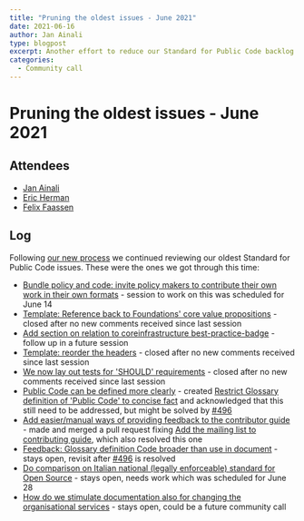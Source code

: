 ```yaml
---
title: "Pruning the oldest issues - June 2021"
date: 2021-06-16
author: Jan Ainali
type: blogpost
excerpt: Another effort to reduce our Standard for Public Code backlog
categories:
  - Community call
---
```


# Pruning the oldest issues - June 2021

## Attendees

* [Jan Ainali](https://publiccode.net/who-we-are/team/jan-ainali.html)
* [Eric Herman](https://publiccode.net/who-we-are/team/eric-herman.html)
* [Felix Faassen](https://web.archive.org/web/20210225192009/https://publiccode.net/who-we-are/team/felix-faassen.html)

## Log

Following [our new process](/news/2021/06/14/pruning-our-backlog.html) we continued reviewing our oldest Standard for Public Code issues. These were the ones we got through this time:

* [Bundle policy and code: invite policy makers to contribute their own work in their own formats](https://github.com/publiccodenet/standard/issues/62) - session to work on this was scheduled for June 14
* [Template: Reference back to Foundations' core value propositions](https://github.com/publiccodenet/standard/issues/167) - closed after no new comments received since last session
* [Add section on relation to coreinfrastructure best-practice-badge](https://github.com/publiccodenet/standard/issues/200) - follow up in a future session
* [Template: reorder the headers](https://github.com/publiccodenet/standard/issues/135) - closed after no new comments received since last session
* [We now lay out tests for 'SHOULD' requirements](https://github.com/publiccodenet/standard/issues/155) - closed after no new comments received since last session
* [Public Code can be defined more clearly](https://github.com/publiccodenet/standard/issues/203) - created [Restrict Glossary definition of 'Public Code' to concise fact](https://github.com/publiccodenet/standard/issues/502) and acknowledged that this still need to be addressed, but might be solved by [#496](https://github.com/publiccodenet/standard/issues/496)
* [Add easier/manual ways of providing feedback to the contributor guide](https://github.com/publiccodenet/standard/issues/205) - made and merged a pull request fixing [Add the mailing list to contributing guide](https://github.com/publiccodenet/standard/issues/422), which also resolved this one
* [Feedback: Glossary definition Code broader than use in document](https://github.com/publiccodenet/standard/issues/208) - stays open, revisit after [#496](https://github.com/publiccodenet/standard/issues/496) is resolved
* [Do comparison on Italian national (legally enforceable) standard for Open Source](https://github.com/publiccodenet/standard/issues/209) - stays open, needs work which was scheduled for June 28
* [How do we stimulate documentation also for changing the organisational services](https://github.com/publiccodenet/standard/issues/210) - stays open, could be a future community call
